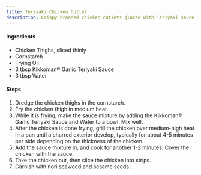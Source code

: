 ```yaml
---
title: Teriyaki Chicken Cutlet
description: Crispy breaded chicken cutlets glazed with Teriyaki sauce.
---
```


#### Ingredients

- Chicken Thighs, sliced thinly
- Cornstarch
- Frying Oil
- 3 tbsp Kikkoman® Garlic Teriyaki Sauce
- 3 tbsp Water

#### Steps

1. Dredge the chicken thighs in the cornstarch.
2. Fry the chicken thigh in medium heat.
3. While it is frying, make the sauce mixture by adding the Kikkoman® Garlic Teriyaki Sauce and Water to a bowl. Mix well.
4. After the chicken is done frying, grill the chicken over medium-high heat in a pan until a charred exterior develop, typically for about 4-5 minutes per side depending on the thickness of the chicken.
5. Add the sauce mixture in, and cook for another 1-2 minutes. Cover the chicken with the sauce.
6. Take the chicken out, then slice the chicken into strips.
7. Garnish with nori seaweed and sesame seeds.
